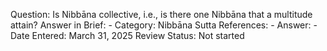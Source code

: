 Question: Is Nibbāna collective, i.e., is there one Nibbāna that a multitude attain?
Answer in Brief: -
 Category: Nibbāna
Sutta References: -
Answer: -
Date Entered: March 31, 2025
Review Status: Not started